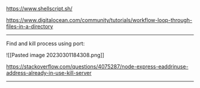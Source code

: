 https://www.shellscript.sh/

https://www.digitalocean.com/community/tutorials/workflow-loop-through-files-in-a-directory

___
Find and kill process using port:

![[Pasted image 20230301184308.png]]

https://stackoverflow.com/questions/4075287/node-express-eaddrinuse-address-already-in-use-kill-server
___
